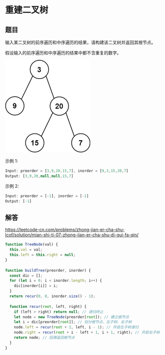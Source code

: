 # 重建二叉树

## 题目
输入某二叉树的前序遍历和中序遍历的结果，请构建该二叉树并返回其根节点。

假设输入的前序遍历和中序遍历的结果中都不含重复的数字。

<img src='img/50-1.jpeg' />

示例 1:
```js
Input: preorder = [3,9,20,15,7], inorder = [9,3,15,20,7]
Output: [3,9,20,null,null,15,7]
```
示例 2:
```js
Input: preorder = [-1], inorder = [-1]
Output: [-1]
```

## 解答

https://leetcode-cn.com/problems/zhong-jian-er-cha-shu-lcof/solution/mian-shi-ti-07-zhong-jian-er-cha-shu-di-gui-fa-qin/

```js
function TreeNode(val) {
  this.val = val;
  this.left = this.right = null;
}

function buildTree(preorder, inorder) {
  const dic = [];
  for (let i = 0; i < inorder.length; i++) {
    dic[inorder[i]] = i;
  }
  return recur(0, 0, inorder.size() - 1);

  function recur(root, left, right) {
    if (left > right) return null; // 递归终止
    let node = new TreeNode(preorder[root]); // 建立根节点
    let i = dic[preorder[root]]; // 划分根节点、左子树、右子树
    node.left = recur(root + 1, left, i - 1); // 开启左子树递归
    node.right = recur(root + i - left + 1, i + 1, right); // 开启右子树递归
    return node; // 回溯返回根节点
  }
}
```

